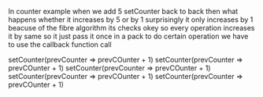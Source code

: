 In counter example when we add 5 setCounter back to back then what happens whether it increases by 5 or by 1
surprisingly it only increases by 1 beacuse of the fibre algorithm its checks okey so every operation increases it by same so it just pass it once in a pack to do certain operation we have to use the callback function call

setCounter(prevCounter => prevCOunter + 1)
setCounter(prevCounter => prevCOunter + 1)
setCounter(prevCounter => prevCOunter + 1)
setCounter(prevCounter => prevCOunter + 1)
setCounter(prevCounter => prevCOunter + 1)

